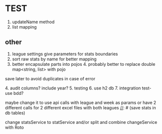 # TEST
1. updateName method
2. list mapping

## other
1. league settings
give parameters for stats boundaries
2. sort raw stats by name for better mapping
3. better encapsulate parts into pojos
   4. probably better to replace double map<string, list<double>> with pojo

save later to avoid duplicates in case of error

[//]: # (test withRank)

[//]: # (1. rework roto service to use Stats// )

[//]: # (   2. should use stats the whole time and then map to roto at the end? easier?)

[//]: # (2. save stats after roto calculated)
[//]: # (3. better way to get week)
4. audit columns? include year?
5. testing
   6. use h2 db
   7. integration test- use bdd?

maybe change it to use api calls with league and week as params
or have 2 different calls for 2 different excel files with both leagues
[//]: # (save stats in db tables)

[//]: # (change doubles to floats)

[//]: # (find different way of finding old unmatched roto)


[//]: # (more testing around ties, possibly refactor)



[//]: # ([//]: # &#40;1. either use simplereader for table or &#41; // using db)

[//]: # (2. get rid of a. weekly change or b. secondary categoryRanks)

change statsService to statService and/or split and combine changeService with Roto
